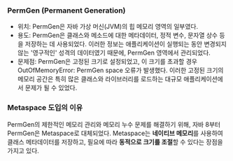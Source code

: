 ### PermGen (Permanent Generation)
- 위치: PermGen은 자바 가상 머신(JVM)의 힙 메모리 영역의 일부였다.
- 용도: PermGen은 클래스와 메소드에 대한 메타데이터, 정적 변수, 문자열 상수 등을 저장하는 데 사용되었다. 이러한 정보는 애플리케이션이 실행되는 동안 변경되지 않는 '영구적인' 성격의 데이터였기 때문에, PermGen 영역에서 관리되었다.
- 문제점: PermGen은 고정된 크기로 설정되었고, 이 크기를 초과할 경우 OutOfMemoryError: PermGen space 오류가 발생했다. 이러한 고정된 크기의 메모리 공간은 특히 많은 클래스와 라이브러리를 로드하는 대규모 애플리케이션에서 문제가 될 수 있었다.

### Metaspace 도입의 이유
PermGen의 제한적인 메모리 관리와 메모리 누수 문제를 해결하기 위해, 자바 8부터 PermGen은 Metaspace로 대체되었다. Metaspace는 **네이티브 메모리**를 사용하여 클래스 메타데이터를 저장하고, 필요에 따라 **동적으로 크기를 조절**할 수 있다는 장점을 가지고 있다.